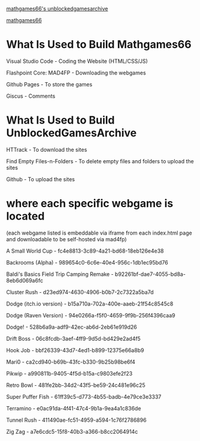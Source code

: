 [mathgames66's unblockedgamesarchive](https://github.com/mathgames66.github.io/releases)

[mathgames66](https://mathgames66.github.io)


# What Is Used to Build Mathgames66

Visual Studio Code - Coding the Website (HTML/CSS/JS)

Flashpoint Core: MAD4FP - Downloading the webgames

Github Pages - To store the games

Giscus - Comments

# What Is Used to Build UnblockedGamesArchive

HTTrack - To download the sites

Find Empty Files-n-Folders - To delete empty files and folders to upload the sites

Github - To upload the sites




# where each specific webgame is located
(each webgame listed is embeddable via iframe from each index.html page and downloadable to be self-hosted via mad4fp)

A Small World Cup - fc4e8813-3c89-4a21-bd68-18eb126e4e38

Backrooms (Alpha) - 989654c0-6c6e-40e4-956c-1db1ec95bd76

Baldi's Basics Field Trip Camping Remake - b92261bf-dae7-4055-bd8a-8eb6d069a6fc

Cluster Rush - d23ed974-4630-4906-b0b7-2c7322a5ba7d

Dodge (itch.io version) - b15a710a-702a-400e-aaeb-21f54c8545c8

Dodge (Raven Version) - 94e0266a-f5f0-4659-9f9b-256f4396caa9

Dodge! - 528b6a9a-adf9-42ec-ab6d-2eb61e919d26

Drift Boss - 06c8fcdb-3aef-4ff9-9d5d-bd429e2ad4f5

Hook Job - bbf26339-43d7-4ed1-b899-12375e66a8b9 

Mari0 - ca2cd940-b69b-43fc-b330-9b25b98be6f4

Pikwip - a990811b-9405-4f5d-b15a-c9803efe2f23

Retro Bowl - 481fe2bb-34d2-43f5-be59-24c481e96c25

Super Puffer Fish - 61ff39c5-d773-4b55-badb-4e79ce3e3337

Terramino - e0ac91da-4f41-47c4-9b1a-9ea4a1c836de

Tunnel Rush - 411490ae-fc51-4959-a594-1c76f2786896

Zig Zag - a7e6cdc5-15f8-40b3-a366-b8cc2064914c
